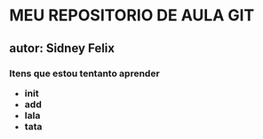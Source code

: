 # MEU REPOSITORIO DE AULA GIT
## autor: Sidney Felix

<h3> Itens que estou tentanto aprender

<ul>
<li>init</li>
<li>add</li>
<li>lala</li>
<li>tata</li>
</ul>
